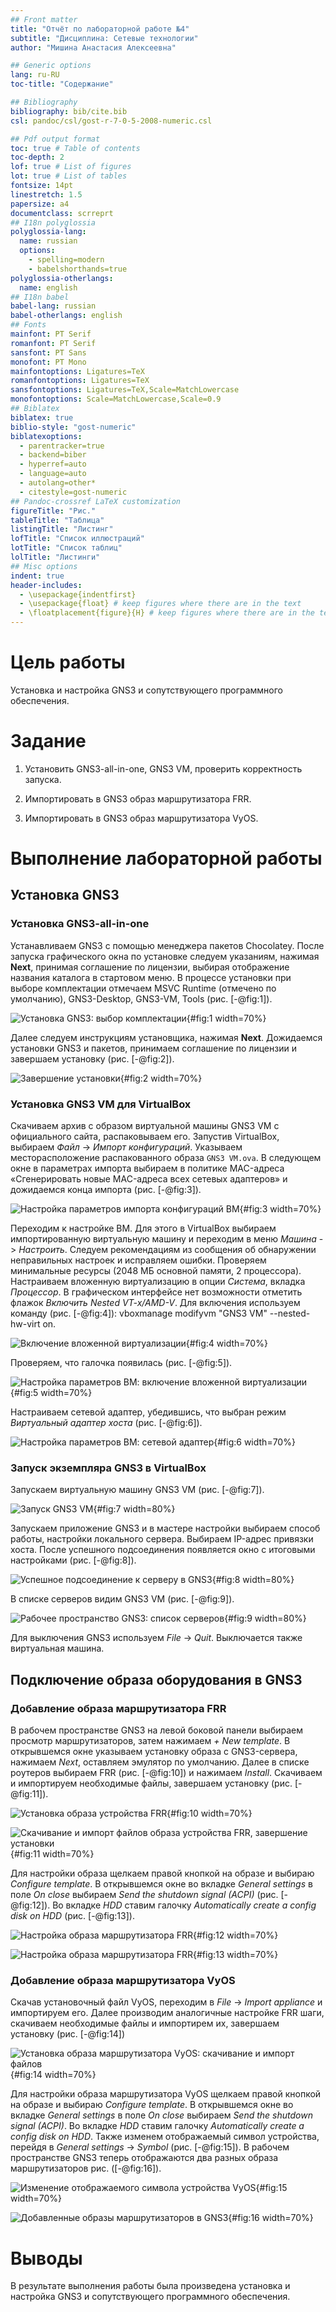 ```yaml
---
## Front matter
title: "Отчёт по лабораторной работе №4"
subtitle: "Дисциплина: Сетевые технологии"
author: "Мишина Анастасия Алексеевна"

## Generic options
lang: ru-RU
toc-title: "Содержание"

## Bibliography
bibliography: bib/cite.bib
csl: pandoc/csl/gost-r-7-0-5-2008-numeric.csl

## Pdf output format
toc: true # Table of contents
toc-depth: 2
lof: true # List of figures
lot: true # List of tables
fontsize: 14pt
linestretch: 1.5
papersize: a4
documentclass: scrreprt
## I18n polyglossia
polyglossia-lang:
  name: russian
  options:
	- spelling=modern
	- babelshorthands=true
polyglossia-otherlangs:
  name: english
## I18n babel
babel-lang: russian
babel-otherlangs: english
## Fonts
mainfont: PT Serif
romanfont: PT Serif
sansfont: PT Sans
monofont: PT Mono
mainfontoptions: Ligatures=TeX
romanfontoptions: Ligatures=TeX
sansfontoptions: Ligatures=TeX,Scale=MatchLowercase
monofontoptions: Scale=MatchLowercase,Scale=0.9
## Biblatex
biblatex: true
biblio-style: "gost-numeric"
biblatexoptions:
  - parentracker=true
  - backend=biber
  - hyperref=auto
  - language=auto
  - autolang=other*
  - citestyle=gost-numeric
## Pandoc-crossref LaTeX customization
figureTitle: "Рис."
tableTitle: "Таблица"
listingTitle: "Листинг"
lofTitle: "Список иллюстраций"
lotTitle: "Список таблиц"
lolTitle: "Листинги"
## Misc options
indent: true
header-includes:
  - \usepackage{indentfirst}
  - \usepackage{float} # keep figures where there are in the text
  - \floatplacement{figure}{H} # keep figures where there are in the text
---
```


# Цель работы

Установка и настройка GNS3 и сопутствующего программного обеспечения.

# Задание

1. Установить GNS3-all-in-one, GNS3 VM, проверить корректность запуска.

2. Импортировать в GNS3 образ маршрутизатора FRR.

3. Импортировать в GNS3 образ маршрутизатора VyOS.

# Выполнение лабораторной работы

## Установка GNS3

### Установка GNS3-all-in-one

Устанавливаем GNS3 с помощью менеджера пакетов Chocolatey. После запуска графического окна по установке следуем указаниям, нажимая **Next**, принимая соглашение по лицензии, выбирая отображение названия каталога в стартовом меню.
В процессе установки при выборе комплектации отмечаем MSVC Runtime (отмечено по умолчанию), GNS3-Desktop, GNS3-VM, Tools (рис. [-@fig:1]).

![Установка GNS3: выбор комплектации](image/1.png){#fig:1 width=70%}

Далее следуем инструкциям установщика, нажимая **Next**. Дожидаемся установки GNS3 и пакетов, принимаем соглашение по лицензии и завершаем установку  (рис. [-@fig:2]).

![Завершение установки](image/2.png){#fig:2 width=70%}

###  Установка GNS3 VM для VirtualBox

Скачиваем архив с образом виртуальной машины GNS3 VM с официального сайта, распаковываем его. Запустив VirtualBox, выбираем *Файл* -> *Импорт конфигураций*. Указываем месторасположение распакованного образа `GNS3 VM.ova`. В следующем окне в параметрах импорта выбираем в политике MAC-адреса «Сгенерировать новые MAC-адреса всех сетевых адаптеров» и дожидаемся конца импорта (рис. [-@fig:3]). 

![Настройка параметров импорта конфигураций ВМ](image/3.png){#fig:3 width=70%}

Переходим к настройке ВМ. Для этого в VirtualBox выбираем импортированную виртуальную машину и переходим в меню *Машина* -> *Настроить*. Следуем рекомендациям из сообщения об обнаружении неправильных настроек и исправляем ошибки. Проверяем минимальные ресурсы (2048 МБ основной памяти, 2 процессора). Настраиваем вложенную виртуализацию в опции *Система*, вкладка *Процессор*. В графическом интерфейсе нет возможности отметить флажок *Включить Nested VT-x/AMD-V*. Для включения используем команду (рис. [-@fig:4]): vboxmanage modifyvm "GNS3 VM" --nested-hw-virt on.

![Включение вложенной виртуализации](image/4.png){#fig:4 width=70%}

Проверяем, что галочка появилась (рис. [-@fig:5]). 

![Настройка параметров ВМ: включение вложенной виртуализации](image/5.png){#fig:5 width=70%}

Настраиваем сетевой адаптер, убедившись, что выбран режим *Виртуальный адаптер хоста* (рис. [-@fig:6]).

![Настройка параметров ВМ: сетевой адаптер](image/6.png){#fig:6 width=70%}

### Запуск экземпляра GNS3 в VirtualBox

Запускаем виртуальную машину GNS3 VM (рис. [-@fig:7]).

![Запуск GNS3 VM ](image/7.png){#fig:7 width=80%}

Запускаем приложение GNS3 и в мастере настройки выбираем способ работы, настройки локального сервера. Выбираем IP-адрес привязки хоста. После успешного подсоединения появляется окно с итоговыми настройками (рис. [-@fig:8]). 

![Успешное подсоединение к серверу в GNS3](image/8.png){#fig:8 width=80%}

В списке серверов видим GNS3 VM (рис. [-@fig:9]).

![Рабочее пространство GNS3: список серверов](image/9.png){#fig:9 width=80%}

Для выключения GNS3 используем *File* -> *Quit*. Выключается также виртуальная машина.

## Подключение образа оборудования в GNS3

### Добавление образа маршрутизатора FRR

В рабочем пространстве GNS3 на левой боковой панели выбираем просмотр маршрутизаторов, затем нажимаем *+ New template*. В открывшемся окне указываем установку образа с GNS3-сервера, нажимаем  *Next*, оставляем эмулятор по умолчанию. Далее в списке роутеров выбираем FRR (рис. [-@fig:10]) и нажимаем *Install*. Скачиваем и импортируем необходимые файлы, завершаем установку (рис. [-@fig:11]).

![Установка образа устройства FRR](image/10.png){#fig:10 width=70%}

![Скачивание и импорт файлов образа устройства FRR, завершение установки](image/11.png){#fig:11 width=70%}

Для настройки образа щелкаем правой кнопкой на образе и выбираю *Configure template*. В открывшемся окне во вкладке *General settings* в поле *On close* выбираем *Send the shutdown signal (ACPI)* (рис. [-@fig:12]). Во вкладке *HDD* ставим галочку *Automatically create a config disk on HDD* (рис. [-@fig:13]).

![Настройка образа маршрутизатора FRR](image/12.png){#fig:12 width=70%}

![Настройка образа маршрутизатора FRR](image/13.png){#fig:13 width=70%}

### Добавление образа маршрутизатора VyOS

Скачав установочный файл VyOS, переходим в *File* -> *Import appliance* и импортируем его. Далее производим аналогичные настройке FRR шаги, скачиваем необходимые файлы и импортирем их, завершаем установку  (рис. [-@fig:14])

![Установка образа маршрутизатора VyOS: скачивание и импорт файлов](image/14.png){#fig:14 width=70%}

Для настройки образа маршрутизатора VyOS щелкаем правой кнопкой на образе и выбираю *Configure template*. В открывшемся окне во вкладке *General settings* в поле *On close* выбираем *Send the shutdown signal (ACPI)*. Во вкладке *HDD* ставим галочку *Automatically create a config disk on HDD*. Также изменем отображаемый символ устройства, перейдя в *General settings* -> *Symbol* (рис. [-@fig:15]). В рабочем пространстве GNS3 теперь отображаются два разных образа маршрутизаторов рис. ([-@fig:16]).

![Изменение отображаемого символа устройства VyOS](image/15.png){#fig:15 width=70%}

![Добавленные образы маршрутизаторов в GNS3](image/16.png){#fig:16 width=70%}

# Выводы

В результате выполнения работы была произведена установка и настройка GNS3 и сопутствующего программного обеспечения.